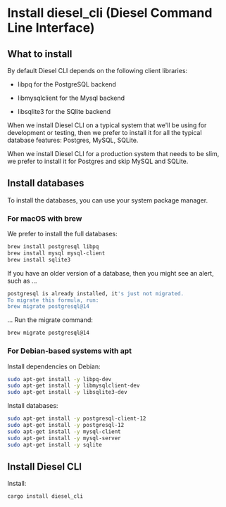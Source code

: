 # Install diesel_cli (Diesel Command Line Interface)

## What to install

By default Diesel CLI depends on the following client libraries:

* libpq for the PostgreSQL backend

* libmysqlclient for the Mysql backend

* libsqlite3 for the SQlite backend

When we install Diesel CLI on a typical system that we'll be using for development or testing, then we prefer to install it for all the typical database features: Postgres, MySQL, SQLite.

When we install Diesel CLI for a production system that needs to be slim, we prefer to install it for Postgres and skip MySQL and SQLite.


## Install databases

To install the databases, you can use your system package manager.

### For macOS with brew

We prefer to install the full databases:

```sh
brew install postgresql libpq
brew install mysql mysql-client
brew install sqlite3
```

If you have an older version of a database, then you might see an alert, such as …

```sh
postgresql is already installed, it's just not migrated.
To migrate this formula, run:  
brew migrate postgresql@14
```

… Run the migrate command:

```sh
brew migrate postgresql@14
```

### For Debian-based systems with apt

Install dependencies on Debian:

```sh
sudo apt-get install -y libpq-dev
sudo apt-get install -y libmysqlclient-dev
sudo apt-get install -y libsqlite3-dev
```

Install databases:

```sh
sudo apt-get install -y postgresql-client-12
sudo apt-get install -y postgresql-12
sudo apt-get install -y mysql-client
sudo apt-get install -y mysql-server
sudo apt-get install -y sqlite
```

## Install Diesel CLI

Install:

```sh
cargo install diesel_cli
```
